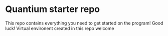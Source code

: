 # Quantium starter repo
This repo contains everything you need to get started on the program! Good luck!
Virtual environent created in this repo
welcome
